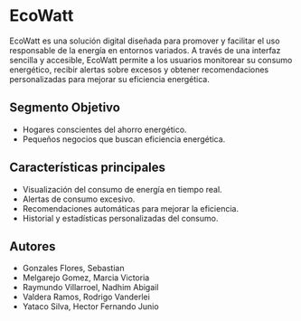 # EcoWatt
EcoWatt es una solución digital diseñada para promover y facilitar el uso responsable de la energía en entornos variados. A través de una interfaz sencilla y accesible, EcoWatt permite a los usuarios monitorear su consumo energético, recibir alertas sobre excesos y obtener recomendaciones personalizadas para mejorar su eficiencia energética.

## Segmento Objetivo
* Hogares conscientes del ahorro energético.
* Pequeños negocios que buscan eficiencia energética.
## Características principales
* Visualización del consumo de energía en tiempo real.
* Alertas de consumo excesivo.
* Recomendaciones automáticas para mejorar la eficiencia.
* Historial y estadísticas personalizadas del consumo.
## Autores
* Gonzales Flores, Sebastian
* Melgarejo Gomez, Marcia Victoria
* Raymundo Villarroel, Nadhim Abigail
* Valdera Ramos, Rodrigo Vanderlei
* Yataco Silva, Hector Fernando Junio
